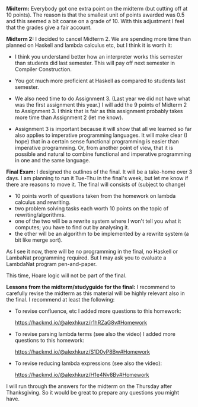 **Midterm:** Everybody got one extra point on the midterm (but cutting off at 10 points). The reason is that the smallest unit of points awarded was 0.5 and this seemed a bit coarse on a grade of 10. With this adjustment I feel that the grades give a fair account.


**Midterm 2:** I decided to cancel Midterm 2. We are spending more time than planned on Haskell and lambda calculus etc, but I think it is worth it: 

- I think you understand better how an interpreter works this semester than students did last semester. This will pay off next semester in Compiler Construction. 

- You got much more proficient at Haskell as compared to students last semester.

- We also need time to do Assignment 3. (Last year we did not have what was the first assignment this year.) I will add the 9 points of Midterm 2 to Assignment 3. I think that is fair as this assignment probably takes more time than Assignment 2 (let me know).

- Assignment 3 is important because it will show that all we learned so far also applies to imperative programming languages. It will make clear (I hope) that in a certain sense functional programming is easier than imperative programming. Or, from another point of view, that it is possible and natural to combine functional and imperative programming in one and the same language.

**Final Exam:** I designed the outlines of the final. It will be a take-home over 3 days. I am planning to run it Tue-Thu in the final's week, but let me know if there are reasons to move it. The final will consists of (subject to change)

- 10 points worth of questions taken from the homework on lambda calculus and rewriting.
- two problem solving tasks each worth 10 points on the topic of rewriting/algorithms.
- one of the two will be a rewrite system where I won't tell you what it computes; you have to find out by analysing it.
- the other will be an algorithm to be implemented by a rewrite system (a bit like merge sort).

As I see it now, there will be no programming in the final, no Haskell or LambaNat programming required. But I may ask you to evaluate a LambdaNat program pen-and-paper.

This time, Hoare logic will not be part of the final.

**Lessons from the midterm/studyguide for the final:** I recommend to carefully revise the midterm as this material will be highly relevant also in the final. I recommend at least the following:

- To revise confluence, etc I added more questions to this homework:

	https://hackmd.io/@alexhkurz/r1hRZaG8v#Homework

- To revise parsing lambda terms (see also the video) I added more questions to this homework:

	https://hackmd.io/@alexhkurz/S1D0yP8Bw#Homework

- To revise reducing lambda expressions (see also the video):

	https://hackmd.io/@alexhkurz/H1e4Nv8Bv#Homework

I will run through the answers for the midterm on the Thursday after Thanksgiving. So it would be great to prepare any questions you might have.

